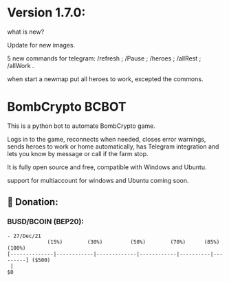 # Version 1.7.0:
what is new?

Update for new images.

5 new commands for telegram: /refresh ; /Pause ; /heroes ; /allRest ; /allWork .

when start a newmap put all heroes to work, excepted the commons.

# BombCrypto BCBOT
This is a python bot to automate BombCrypto game.

Logs in to the game, reconnects when needed, closes error warnings, sends heroes to work or home automatically, has Telegram integration and lets you know by message or call if the farm stop.

It is fully open source and free, compatible with Windows and Ubuntu.

support for multiaccount for windows and Ubuntu coming soon.

## 🎁 Donation:
### BUSD/BCOIN (BEP20):

``` 
- 27/Dec/21
             (15%)        (30%)         (50%)        (70%)      (85%)     (100%)
[--------------|------------|-------------|------------|----------|---------] ($500)
 |
$0
```
